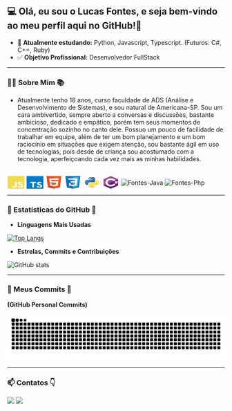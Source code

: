 ## 💻 Olá, eu sou o Lucas Fontes, e seja bem-vindo ao meu perfil aqui no GitHub!🤖

- 📝 **Atualmente estudando:**
Python, Javascript, Typescript. (Futuros: C#, C++, Ruby)
- ✅ **Objetivo Profissional:**
Desenvolvedor FullStack
---
### 👨‍💻 Sobre Mim 📚
- Atualmente tenho 18 anos, curso faculdade de ADS (Análise e Desenvolvimento de Sistemas), e sou natural de Americana-SP. Sou um cara ambivertido, sempre aberto a conversas e discussões, bastante ambicioso, dedicado e empático, porém tem seus momentos de concentração sozinho no canto dele. Possuo um pouco de facilidade de trabalhar em equipe, além de ter um bom planejamento e um bom raciocínio em situações que exigem atenção, sou bastante ágil em uso de tecnologias, pois desde de criança sou acostumado com a tecnologia, aperfeiçoando cada vez mais as minhas habilidades.

<div style="display: inline_block"><br>
  <img align="center" alt="Fontes-Js" height="30" width="40" src="https://raw.githubusercontent.com/devicons/devicon/master/icons/javascript/javascript-plain.svg">
  <img align="center" alt="Fontes-Ts" height="30" width="40" src="https://raw.githubusercontent.com/devicons/devicon/master/icons/typescript/typescript-plain.svg">
  <img align="center" alt="Fontes-HTML" height="30" width="40" src="https://raw.githubusercontent.com/devicons/devicon/master/icons/html5/html5-original.svg">
  <img align="center" alt="Fontes-CSS" height="30" width="40" src="https://raw.githubusercontent.com/devicons/devicon/master/icons/css3/css3-original.svg">
  <img align="center" alt="Fontes-Python" height="30" width="40" src="https://raw.githubusercontent.com/devicons/devicon/master/icons/python/python-original.svg">
  <img align="center" alt="Fontes-Csharp" height="30" width="40" src="https://raw.githubusercontent.com/devicons/devicon/master/icons/csharp/csharp-original.svg">
  <img align="center" alt="Fontes-Java" height="30" width="40" src="https://cdn.jsdelivr.net/gh/devicons/devicon@latest/icons/java/java-original.svg" />
  <img align="center" alt="Fontes-Php" height="30" width="40" src="https://cdn.jsdelivr.net/gh/devicons/devicon@latest/icons/php/php-original.svg" />
</div>

---
### 🎲 Estatísticas do GitHub 🎰
- **Linguagens Mais Usadas**

[![Top Langs](https://github-readme-stats.vercel.app/api/top-langs/?username=lukkyzdev&title_color=800000&text_color=000000&border_color=800000&border_radius=3)](https://github.com/lukkyzdev/github-readme-stats)  
<img align="right" alt="" height="225px" src="https://media.giphy.com/media/v1.Y2lkPTc5MGI3NjExYXJidnkxYWw0OTRpbXFpZmJ4MzZyeTAwOW1tc20wMm00Y3A0dzhlayZlcD12MV9naWZzX3NlYXJjaCZjdD1n/ZBythhSiZAoYea6vC2/giphy.gif">

- **Estrelas, Commits e Contribuições**

![GitHub stats](https://github-readme-stats.vercel.app/api?username=lukkyzdev&show_icons=true&hide_title=true&theme=graywhite&text_color=000000&border_color=800000&border_radius=3) 

---
### 👾 Meus Commits 🐍
**(GitHub Personal Commits)**

<picture align="center">
  <source media="(prefers-color-scheme: dark)" srcset="https://raw.githubusercontent.com/lukkyzdev/lukkyzdev/output/github-contribution-grid-snake-dark.svg">
  <source media="(prefers-color-scheme: light)" srcset="https://raw.githubusercontent.com/lukkyzdev/lukkyzdev/output/github-contribution-grid-snake-dark.svg">
  <img align="center" alt="github contribution grid snake animation" src="https://raw.githubusercontent.com/lukkyzdev/lukkyzdev/output/github-contribution-grid-snake.svg">
</picture>

---
### 📫 Contatos 👇
<div
 <a href = "mailto:lucasfds995@gmail.com"><img src="https://img.shields.io/badge/-Gmail-%23333?style=for-the-badge&logo=gmail&logoColor=white" target="_blank"></a>
  <a href="https://www.linkedin.com/in/lucas-fontes-28647933b/" target="_blank"><img src="https://img.shields.io/badge/-LinkedIn-%230077B5?style=for-the-badge&logo=linkedin&logoColor=white" target="_blank"></a> 
</div>
